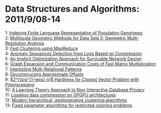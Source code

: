 # Data Structures and Algorithms: 2011/9/08-14  
1: [Indexing Finite Language Representation of Population Genotypes](https://doi.org/10.48550/arXiv.1010.2656)  
2: [Multiscale Geometric Methods for Data Sets II: Geometric  Multi-Resolution Analysis](https://doi.org/10.48550/arXiv.1105.4924)  
3: [Fast Clustering using MapReduce](https://doi.org/10.48550/arXiv.1109.1579)  
4: [Anomaly Sequences Detection from Logs Based on Compression](https://doi.org/10.48550/arXiv.1109.1729)  
5: [An Implicit Optimization Approach for Survivable Network Design](https://doi.org/10.48550/arXiv.1109.1801)  
6: [Graph Expansion and Communication Costs of Fast Matrix Multiplication](https://doi.org/10.48550/arXiv.1109.1693)  
7: [Interesting Multi-Relational Patterns](https://doi.org/10.48550/arXiv.1106.4475)  
8: [Deconstructing Approximate Offsets](https://doi.org/10.48550/arXiv.1109.2158)  
9: [$2^{\log^{1-\eps} n}$ Hardness for Closest Vector Problem with  Preprocessing](https://doi.org/10.48550/arXiv.1109.2176)  
10: [A Learning Theory Approach to Non-Interactive Database Privacy](https://doi.org/10.48550/arXiv.1109.2229)  
11: [Lossless data compression on GPGPU architectures](https://doi.org/10.48550/arXiv.1109.2348)  
12: [Modern hierarchical, agglomerative clustering algorithms](https://doi.org/10.48550/arXiv.1109.2378)  
13: [Fixed parameter algorithms for restricted coloring problems](https://doi.org/10.48550/arXiv.1107.0056)  